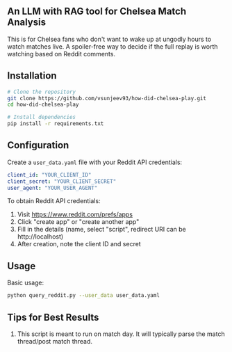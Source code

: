 ## An LLM with RAG tool for Chelsea Match Analysis

This is for Chelsea fans who don't want to wake up at ungodly hours to watch matches live. A spoiler-free way to decide if the full replay is worth watching based on Reddit comments. 


## Installation

```bash
# Clone the repository
git clone https://github.com/vsunjeev93/how-did-chelsea-play.git
cd how-did-chelsea-play

# Install dependencies
pip install -r requirements.txt
```

## Configuration

Create a `user_data.yaml` file with your Reddit API credentials:

```yaml
client_id: "YOUR_CLIENT_ID"
client_secret: "YOUR_CLIENT_SECRET"
user_agent: "YOUR_USER_AGENT"
```

To obtain Reddit API credentials:
1. Visit https://www.reddit.com/prefs/apps
2. Click "create app" or "create another app"
3. Fill in the details (name, select "script", redirect URI can be http://localhost)
4. After creation, note the client ID and secret

## Usage

Basic usage:

```bash
python query_reddit.py --user_data user_data.yaml
```


## Tips for Best Results

1. This script is meant to run on match day. It will typically parse the match thread/post match thread.
